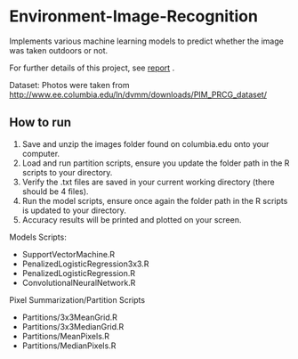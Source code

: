 # Environment-Image-Recognition
Implements various machine learning models to predict whether the image was taken outdoors or not.

For further details of this project, see [report](Documents/Image%20Recognition%20Report.pdf) .

Dataset: Photos were taken from http://www.ee.columbia.edu/ln/dvmm/downloads/PIM_PRCG_dataset/

## How to run
1. Save and unzip the images folder found on columbia.edu onto your computer.
2. Load and run partition scripts, ensure you update the folder path in the R scripts to your directory.
3. Verify the .txt files are saved in your current working directory (there should be 4 files).
4. Run the model scripts, ensure once again the folder path in the R scripts is updated to your directory.
5. Accuracy results will be printed and plotted on your screen.

Models Scripts:

* SupportVectorMachine.R
* PenalizedLogisticRegression3x3.R
* PenalizedLogisticRegression.R
* ConvolutionalNeuralNetwork.R

Pixel Summarization/Partition Scripts

* Partitions/3x3MeanGrid.R
* Partitions/3x3MedianGrid.R
* Partitions/MeanPixels.R
* Partitions/MedianPixels.R
